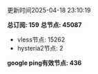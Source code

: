 更新时间2025-04-18 23:10:19

**总订阅: 159**
**总节点: 45087**
- vless节点: 15262
- hysteria2节点: 2

**google ping有效节点: 436**
